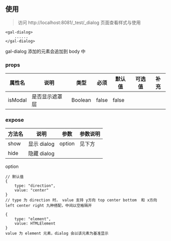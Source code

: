 ## 使用

> 访问 http://localhost:8081/\_test/\_dialog 页面查看样式与使用

```
<gal-dialog>
	......
</gal-dialog>
```

gal-dialog 添加的元素会追加到 body 中

### props

| 属性名  | 说明           | 类型    | 必须  | 默认值 | 可选值 | 补充 |
| ------- | -------------- | ------- | ----- | ------ | ------ | ---- |
| isModal | 是否显示遮罩层 | Boolean | false | false  |        |      |

### expose

| 方法名 | 说明        | 参数   | 参数说明 |
| ------ | ----------- | ------ | -------- |
| show   | 显示 dialog | option | 见下方   |
| hide   | 隐藏 dialog |        |          |

option

```
// 默认值
{
	type: "direction",
	value: "center"
}
// type 为 direction 时， value 支持 y方向 top center bottom  和 x方向 left center right 九种搭配，中间以空格隔开

{
	type: "element",
	value: HTMLElement
}
value 为 element 元素，dialog 会以该元素为基准显示
```
